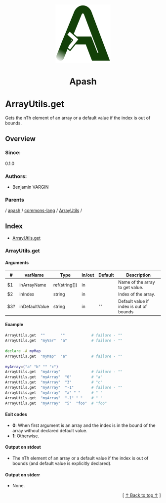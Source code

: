 
<div align='center' id='apash-top'>
  <a href='https://github.com/hastec-fr/apash'>
    <img alt='apash-logo' src='../../../../../../assets/apash-logo.svg'/>
  </a>

  # Apash
</div>

# ArrayUtils.get

Gets the nTh element of an array or a default value if the index is out of bounds.

## Overview

### Since:
0.1.0

### Authors:
* Benjamin VARGIN

### Parents
<!-- apash.parentBegin -->
[](../../../../.md) / [apash](../../../apash.md) / [commons-lang](../../commons-lang.md) / [ArrayUtils](../ArrayUtils.md) / 
<!-- apash.parentEnd -->

## Index

* [ArrayUtils.get](#arrayutilsget)

### ArrayUtils.get

#### Arguments
| #      | varName        | Type          | in/out   | Default    | Description                          |
|--------|----------------|---------------|----------|------------|--------------------------------------|
| $1     | inArrayName    | ref(string[]) | in       |            |  Name of the array to get value.     |
| $2     | inIndex        | string        | in       |            | Index of the array.                  |
| $3?    | inDefaultValue | string        | in       | ""         | Default value if index is out of bounds |

#### Example
```bash
ArrayUtils.get  ""       ""            # failure - ""
ArrayUtils.get  "myVar"  "a"           # failure - ""

declare -A myMap
ArrayUtils.get  "myMap"  "a"           # failure - ""

myArray=("a" "b" "" "c")
ArrayUtils.get  "myArray"              # failure - ""
ArrayUtils.get  "myArray"  "0"         # "a"
ArrayUtils.get  "myArray"  "3"         # "c"
ArrayUtils.get  "myArray"  "-1"        # failure - ""
ArrayUtils.get  "myArray"  "a" " "     # " "
ArrayUtils.get  "myArray"  "-1" " "    # " "
ArrayUtils.get  "myArray"  "5"  "foo"  # "foo"
```

#### Exit codes

* **0**: When first argument is an array and the index is in the bound of the array without declared default value.
* **1**: Otherwise.

#### Output on stdout

* The nTh element of an array or a default value if the index is out of bounds (and default value is explicitly declared).

#### Output on stderr

* None.


  <div align='right'>[ <a href='#apash-top'>↑ Back to top ↑</a> ]</div>

